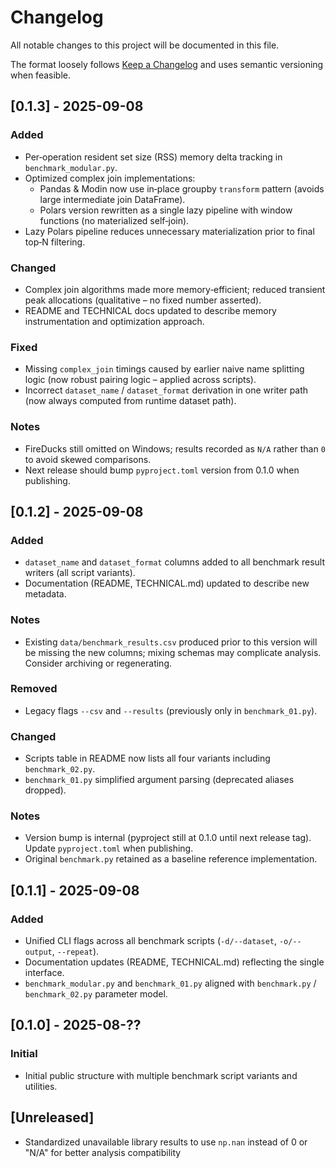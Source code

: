 # Changelog

All notable changes to this project will be documented in this file.

The format loosely follows [Keep a Changelog](https://keepachangelog.com/en/1.1.0/) and uses semantic versioning when feasible.

## [0.1.3] - 2025-09-08
### Added
- Per‑operation resident set size (RSS) memory delta tracking in `benchmark_modular.py`.
- Optimized complex join implementations:
	- Pandas & Modin now use in‑place groupby `transform` pattern (avoids large intermediate join DataFrame).
	- Polars version rewritten as a single lazy pipeline with window functions (no materialized self‑join).
- Lazy Polars pipeline reduces unnecessary materialization prior to final top‑N filtering.

### Changed
- Complex join algorithms made more memory‑efficient; reduced transient peak allocations (qualitative – no fixed number asserted).
- README and TECHNICAL docs updated to describe memory instrumentation and optimization approach.

### Fixed
- Missing `complex_join` timings caused by earlier naive name splitting logic (now robust pairing logic – applied across scripts).
- Incorrect `dataset_name` / `dataset_format` derivation in one writer path (now always computed from runtime dataset path).

### Notes
- FireDucks still omitted on Windows; results recorded as `N/A` rather than `0` to avoid skewed comparisons.
- Next release should bump `pyproject.toml` version from 0.1.0 when publishing.

## [0.1.2] - 2025-09-08
### Added
- `dataset_name` and `dataset_format` columns added to all benchmark result writers (all script variants).
- Documentation (README, TECHNICAL.md) updated to describe new metadata.

### Notes
- Existing `data/benchmark_results.csv` produced prior to this version will be missing the new columns; mixing schemas may complicate analysis. Consider archiving or regenerating.

### Removed
- Legacy flags `--csv` and `--results` (previously only in `benchmark_01.py`).

### Changed
- Scripts table in README now lists all four variants including `benchmark_02.py`.
- `benchmark_01.py` simplified argument parsing (deprecated aliases dropped).

### Notes
- Version bump is internal (pyproject still at 0.1.0 until next release tag). Update `pyproject.toml` when publishing.
- Original `benchmark.py` retained as a baseline reference implementation.

## [0.1.1] - 2025-09-08
### Added
- Unified CLI flags across all benchmark scripts (`-d/--dataset`, `-o/--output`, `--repeat`).
- Documentation updates (README, TECHNICAL.md) reflecting the single interface.
- `benchmark_modular.py` and `benchmark_01.py` aligned with `benchmark.py` / `benchmark_02.py` parameter model.

## [0.1.0] - 2025-08-??
### Initial
- Initial public structure with multiple benchmark script variants and utilities.

## [Unreleased]
- Standardized unavailable library results to use `np.nan` instead of 0 or "N/A" for better analysis compatibility
